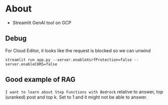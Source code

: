 # About

- Streamlit GenAI tool on GCP


## Debug

For Cloud Editor, it looks like the request is blocked so we can unwind

```
streamlit run app.py --server.enableXsrfProtection=false --server.enableCORS=false
```

## Good example of RAG

`I want to learn about Step Functions with Bedrock` relative to answer, top (uranked) post and top k.  Set to 1 and it might not be able to answer.
